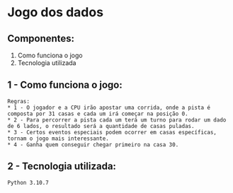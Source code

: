 # Jogo dos dados

## Componentes:

1. Como funciona o jogo
2. Tecnologia utilizada

## 1 - Como funciona o jogo:
```
Regras:
* 1 - O jogador e a CPU irão apostar uma corrida, onde a pista é composta por 31 casas e cada um irá começar na posição 0.
* 2 - Para percorrer a pista cada um terá um turno para rodar um dado de 6 lados, o resultado será a quantidade de casas puladas.
* 3 - Certos eventos especiais podem ocorrer em casas específicas, tornam o jogo mais interessante.
* 4 - Ganha quem conseguir chegar primeiro na casa 30.
```

## 2 - Tecnologia utilizada:
```
Python 3.10.7
```
